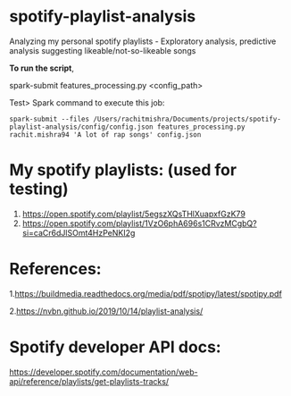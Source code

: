 # spotify-playlist-analysis
Analyzing my personal spotify playlists - Exploratory analysis, predictive analysis suggesting likeable/not-so-likeable songs

**To run the script**,

spark-submit features_processing.py <username> <playlistname> <config_path>

Test>
Spark command to execute this job:

`spark-submit --files /Users/rachitmishra/Documents/projects/spotify-playlist-analysis/config/config.json features_processing.py rachit.mishra94 'A lot of rap songs' config.json`


# My spotify playlists: (used for testing)
1. https://open.spotify.com/playlist/5egszXQsTHlXuapxfGzK79
2. https://open.spotify.com/playlist/1VzO6phA696s1CRvzMCgbQ?si=caCr6dJlSOmt4HzPeNKI2g



# References:
1.https://buildmedia.readthedocs.org/media/pdf/spotipy/latest/spotipy.pdf

2.https://nvbn.github.io/2019/10/14/playlist-analysis/


# Spotify developer API docs:
https://developer.spotify.com/documentation/web-api/reference/playlists/get-playlists-tracks/
